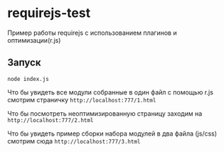 # requirejs-test

Пример работы requirejs с использованием плагинов и оптимизации(r.js)

## Запуск
   `node index.js`

Что бы увидеть все модули собранные в один файл с помощью r.js смотрим страничку `http://localhost:777/1.html`

Что бы посмотреть неоптимизированную страницу заходим на `http://localhost:777/2.html`

Что бы увидеть пример сборки набора модулей в два файла (js/css) смотрим сюда `http://localhost:777/3.html`
